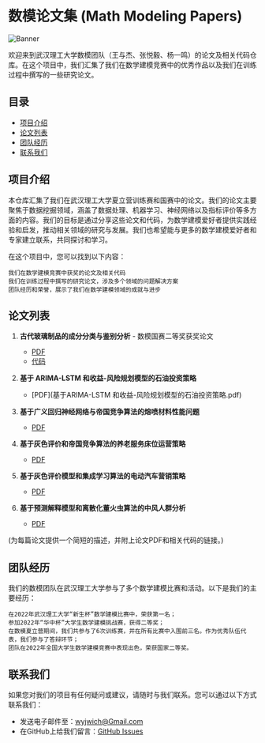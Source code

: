 # 数模论文集 (Math Modeling Papers)

![Banner](banner_image.png)

欢迎来到武汉理工大学数模团队（王与杰、张悦毅、杨一鸣）的论文及相关代码仓库。在这个项目中，我们汇集了我们在数学建模竞赛中的优秀作品以及我们在训练过程中撰写的一些研究论文。



## 目录

- [项目介绍](#项目介绍)
- [论文列表](#论文列表)
- [团队经历](#团队经历)
- [联系我们](#联系我们)

## 项目介绍
本仓库汇集了我们在武汉理工大学夏立营训练赛和国赛中的论文。我们的论文主要聚焦于数据挖掘领域，涵盖了数据处理、机器学习、神经网络以及指标评价等多方面的内容。我们的目标是通过分享这些论文和代码，为数学建模爱好者提供实践经验和启发，推动相关领域的研究与发展。我们也希望能与更多的数学建模爱好者和专家建立联系，共同探讨和学习。


在这个项目中，您可以找到以下内容：

    我们在数学建模竞赛中获奖的论文及相关代码
    我们在训练过程中撰写的研究论文，涉及多个领域的问题解决方案
    团队经历和荣誉，展示了我们在数学建模领域的成就与进步

## 论文列表

1. **古代玻璃制品的成分分类与鉴别分析** - 数模国赛二等奖获奖论文
   - [PDF](古代玻璃制品的成分分类与鉴别分析_数模国赛二等奖获奖论文.pdf)
   - [代码](古代玻璃制品的成分分类与鉴别分析代码及其保存的机器学习模型)
   
2. **基于 ARIMA-LSTM 和收益-风险规划模型的石油投资策略**
   - [PDF](基于ARIMA-LSTM 和收益-风险规划模型的石油投资策略.pdf)
   
3. **基于广义回归神经网络与帝国竞争算法的熔喷材料性能问题**
   - [PDF](基于广义回归神经网络与帝国竞争算法的熔喷材料性能问题.pdf)
   
4. **基于灰色评价和帝国竞争算法的养老服务床位运营策略**
   - [PDF](基于灰色评价和帝国竞争算法的养老服务床位运营策略.pdf)
   
5. **基于灰色评价模型和集成学习算法的电动汽车营销策略**
   - [PDF](基于灰色评价模型和集成学习算法的电动汽车营销策略.pdf)
   
6. **基于预测解释模型和离散化董火虫算法的中风人群分析**
   - [PDF](基于预测解释模型和离散化董火虫算法的中风人群分析.pdf)



(为每篇论文提供一个简短的描述，并附上论文PDF和相关代码的链接。)

## 团队经历

我们的数模团队在武汉理工大学参与了多个数学建模比赛和活动。以下是我们的主要经历：

    在2022年武汉理工大学“新生杯”数学建模比赛中，荣获第一名；
    参加2022年“华中杯”大学生数学建模挑战赛，获得二等奖；
    在数模夏立营期间，我们共参与了6次训练赛，并在所有比赛中入围前三名。作为优秀队伍代表，我们参与了答辩环节；
    团队在2022年全国大学生数学建模竞赛中表现出色，荣获国家二等奖。

## 联系我们

如果您对我们的项目有任何疑问或建议，请随时与我们联系。您可以通过以下方式联系我们：

- 发送电子邮件至：wyjwich@Gmail.com
- 在GitHub上给我们留言：[GitHub Issues](https://github.com/Wsandwich/Math-Model-Paper/issues)

